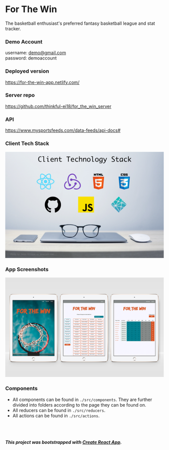 # For The Win
The basketball enthusiast's preferred fantasy basketball league and stat tracker. 

### Demo Account
username: demo@gmail.com <br>
password: demoaccount

### Deployed version
  https://for-the-win-app.netlify.com/

### Server repo
  https://github.com/thinkful-ei18/for_the_win_server
  
### API
https://www.mysportsfeeds.com/data-feeds/api-docs#

### Client Tech Stack
  ![Client Tech Stack](src/images/client_tech_stack.jpg?raw=true "Client Tech Stack")

### App Screenshots
  ![For The Win](src/images/FTW_Screenshots.png?raw=true "For The Win")

### Components
  - All components can be found in `./src/components`. They are further divided into folders according to the page they can be found on.
  - All reducers can be found in `./src/reducers`.
  - All actions can be found in `./src/actions`.

<br>
<br>

##### This project was bootstrapped with [Create React App](https://github.com/facebookincubator/create-react-app).
